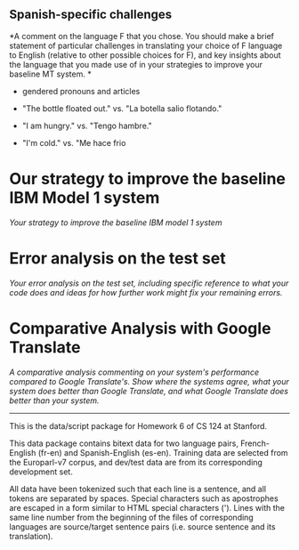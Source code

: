 ## Spanish-specific challenges
*A comment on the language F that you chose. You should make a brief statement of particular challenges in translating your choice of F language to English (relative to other possible choices for F), and key insights about the language that you made use of in your strategies to improve your baseline MT system.
*

- gendered pronouns and articles

- "The bottle floated out." vs. "La botella salio flotando."

- "I am hungry." vs. "Tengo hambre."

- "I'm cold." vs. "Me hace frio


# Our strategy to improve the baseline IBM Model 1 system
*Your strategy to improve the baseline IBM model 1 system*

# Error analysis on the test set
*Your error analysis on the test set, including specific reference to what your code does and ideas for how further work might fix your remaining errors.*


# Comparative Analysis with Google Translate
*A comparative analysis commenting on your system's performance compared to Google Translate's. Show where the systems agree, what your system does better than Google Translate, and what Google Translate does better than your system.*


---

This is the data/script package for Homework 6 of CS 124 at Stanford.

This data package contains bitext data for two language pairs, French-English (fr-en) and Spanish-English (es-en). Training data are selected from the Europarl-v7 corpus, and dev/test data are from its corresponding development set.

All data have been tokenized such that each line is a sentence, and all tokens are separated by spaces. Special characters such as apostrophes are escaped in a form similar to HTML special characters (&apos;). Lines with the same line number from the beginning of the files of corresponding languages are source/target sentence pairs (i.e. source sentence and its translation).